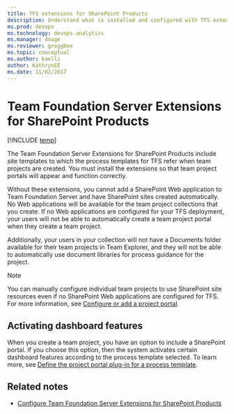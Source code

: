 ```yaml
---
title: TFS extensions for SharePoint Products 
description: Understand what is installed and configured with TFS extensions for SharePoint Products 
ms.prod: devops
ms.technology: devops-analytics
ms.manager: douge
ms.reviewer: greggboe
ms.topic: conceptual
ms.author: kaelli
author: KathrynEE
ms.date: 11/02/2017
---
```


# Team Foundation Server Extensions for SharePoint Products

[!INCLUDE [temp](./_shared/about-sharepoint-deprecation.md)]

The Team Foundation Server Extensions for SharePoint Products include site templates to which the process templates for TFS refer when team projects are created. You must install the extensions so that team project portals will appear and function correctly. 

Without these extensions, you cannot add a SharePoint Web application to Team Foundation Server and have SharePoint sites created automatically. No Web applications will be available for the team project collections that you create. If no Web applications are configured for your TFS deployment, your users will not be able to automatically create a team project portal when they create a team project. 

Additionally, your users in your collection will not have a Documents folder available for their team projects in Team Explorer, and they will not be able to automatically use document libraries for process guidance for the project.

> [!NOTE] 
> You can manually configure individual team projects to use SharePoint site resources even if no SharePoint Web applications are configured for TFS. For more information, see [Configure or add a project portal](configure-or-add-a-project-portal.md).

## Activating dashboard features 

When you create a team project, you have an option to include a SharePoint portal. If you choose this option, then the system activates certain dashboard features according to the process template selected. To learn more, see [Define the project portal plug-in for a process template](../../work/customize/reference/process-templates/define-project-portal-plug-in.md?toc=/vsts/report/sharepoint-dashboards/toc.json&bc=/vsts/report/sharepoint-dashboards/breadcrumb/toc.json). 

## Related notes

- [Configure Team Foundation Server Extensions for SharePoint Products](/tfs/server/install/sharepoint/setup-remote-sharepoint?toc=/vsts/report/sharepoint-dashboards/toc.json&bc=/vsts/report/sharepoint-dashboards/breadcrumb/toc.json) 